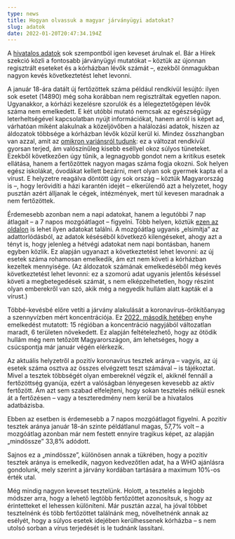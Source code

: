 ```yaml
---
type: news
title: Hogyan olvassuk a magyar járványügyi adatokat?
slug: adatok
date: 2022-01-20T20:47:34.194Z
---
```

A [hivatalos adatok](https://koronavirus.gov.hu/) sok szempontból igen keveset árulnak el. Bár a Hírek szekció közli a fontosabb járványügyi mutatókat – köztük az újonnan regisztrált eseteket és a kórházban lévők számát –, ezekből önmagukban nagyon kevés következtetést lehet levonni.

A január 18-ára datált új fertőzöttek száma például rendkívül lesújtó: ilyen sok esetet (14890) még soha korábban nem regisztráltak egyetlen napon. Ugyanakkor, a kórházi kezelésre szorulók és a lélegeztetőgépen lévők száma nem emelkedett. E két utóbbi mutató nemcsak az egészségügy leterheltségével kapcsolatban nyújt információkat, hanem arról is képet ad, várhatóan miként alakulnak a közeljövőben a halálozási adatok, hiszen az áldozatok többsége a kórházban lévők közül kerül ki. Mindez összhangban van azzal, amit az [omikron variánsról tudunk](https://covid-19.hbs.hu/ismet-az-omikronrol): ez a változat rendkívül gyorsan terjed, ám valószínűleg kisebb eséllyel okoz súlyos tüneteket. Ezekből következően úgy tűnik, a legnagyobb gondot nem a kritikus esetek ellátása, hanem a fertőzöttek nagyon magas száma fogja okozni. Sok helyen egész iskolákat, óvodákat kellett bezárni, mert olyan sok gyermek kapta el a vírust. E helyzetre reagálva döntött úgy sok ország – köztük Magyarország is –, hogy lerövidíti a házi karantén idejét – elkerülendő azt a helyzetet, hogy pusztán azért álljanak le cégek, intézmények, mert túl kevesen maradnak a nem fertőzöttek.

Érdemesebb azonban nem a napi adatokat, hanem a legutóbbi 7 nap átlagait – a 7 napos mozgóátlagot – figyelni. Több helyen, köztük [ezen az oldalon](https://telex.hu/koronavirus/2020/11/16/covid-koronavirus-uj-adatok-grafikonok-masodik-hullam-fertozottek-elhunytak-mintavetelek-mozgoatlag-megyei-bontas) is lehet ilyen adatokat találni. A mozgóátlag ugyanis „elsimítja” az adattorlódásból, az adatok késéséből következő kilengéseket, ahogy azt a tényt is, hogy jelenleg a hétvégi adatokat nem napi bontásban, hanem egyben közlik. Ez alapján ugyanazt a következtetést lehet levonni: az új esetek száma rohamosan emelkedik, ám ezt nem követi a kórházban kezeltek mennyisége. (Az áldozatok számának emelkedéséből még kevés következtetést lehet levonni: ez a szomorú adat ugyanis jelentős késéssel követi a megbetegedések számát, s nem elképzelhetetlen, hogy részint olyan emberekről van szó, akik még a negyedik hullám alatt kapták el a vírust.)

Többé-kevésbé előre vetíti a járvány alakulását a koronavírus-örökítőanyag a szennyvízben mért koncentrációja. Ez [2022. második hetében](https://www.nnk.gov.hu/index.php/koronavirus-tajekoztato/1382-2-het-enyhen-emelkedik-a-szennyvizben-mert-koronavirus-orokitoanyag-koncentracioja) enyhe emelkedést mutatott: 15 régióban a koncentráció nagyjából változatlan maradt, 6 területen növekedett. Ez alapján feltételezhető, hogy az ötödik hullám még nem tetőzött Magyarországon, ám lehetséges, hogy a csúcspontja már január végén elérkezik.

Az aktuális helyzetről a pozitív koronavírus tesztek aránya – vagyis, az új esetek száma osztva az összes elvégzett teszt számával – is tájékoztat. Mivel a tesztek többségét olyan embereknél végzik el, akiknél fennáll a fertőzöttség gyanúja, ezért a valóságban lényegesen kevesebb az aktív fertőzött. Ám azt sem szabad elfelejteni, hogy sokan tesztelés nélkül esnek át a fertőzésen – vagy a teszteredmény nem kerül be a hivatalos adatbázisba. 

Ebben az esetben is érdemesebb a 7 napos mozgóátlagot figyelni. A pozitív tesztek aránya január 18-án szinte példátlanul magas, 57,7% volt – a mozgóátlag azonban már nem festett ennyire tragikus képet, az alapján „mindössze” 33,8% adódott.

Sajnos ez a „mindössze”, különösen annak a tükrében, hogy a pozitív tesztek aránya is emelkedik, nagyon kedvezőtlen adat, ha a WHO ajánlásra gondolunk, mely szerint a járvány kordában tartására a maximum 10%-os érték utal.

Még mindig nagyon keveset tesztelünk. Holott, a tesztelés a legjobb módszer arra, hogy a lehető legtöbb fertőzöttet azonosítsuk, s hogy az érintetteket el lehessen különíteni. Már pusztán azzal, ha jóval többet tesztelnénk és több fertőzöttet találnánk meg, növelhetnénk annak az esélyét, hogy a súlyos esetek idejében kerülhessenek kórházba – s nem utolsó sorban a vírus terjedését is le tudnánk lassítani.